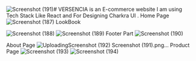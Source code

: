 ![Screenshot (191)](https://github.com/Shivendra-Pratap-Dixit/malicious-liquid-1505/assets/112815087/4abe9119-9e69-4a6e-a111-b63042820625)# VERSENCIA is an E-commerce website
I am using Tech Stack Like React and For Designing Charkra UI .
Home Page
![Screenshot (187)](https://github.com/Shivendra-Pratap-Dixit/malicious-liquid-1505/assets/112815087/7fac087e-0d45-42aa-adfa-02337bf47049)
LookBook

![Screenshot (188)](https://github.com/Shivendra-Pratap-Dixit/malicious-liquid-1505/assets/112815087/70740f46-b62e-47e8-ae42-fe635fbcd237)
![Screenshot (189)](https://github.com/Shivendra-Pratap-Dixit/malicious-liquid-1505/assets/112815087/fe2993dd-6d33-4718-9351-6f2eaeb3b8bd)
Footer Part
![Screenshot (190)](https://github.com/Shivendra-Pratap-Dixit/malicious-liquid-1505/assets/112815087/aacf1caf-3d7b-413e-96d5-aa08115da6f8)

About Page
![Uploading![Screenshot (192)](https://github.com/Shivendra-Pratap-Dixit/malicious-liquid-1505/assets/112815087/6fe3f3a9-3221-47c0-b2fc-d446a4cce8cc)
 Screenshot (191).png…]()
 Product Page
 ![Screenshot (193)](https://github.com/Shivendra-Pratap-Dixit/malicious-liquid-1505/assets/112815087/f2af1148-a598-44c4-a138-3093b2b9316e)
![Screenshot (194)](https://github.com/Shivendra-Pratap-Dixit/malicious-liquid-1505/assets/112815087/1e062125-b4c1-4632-829b-4106702bf546)

